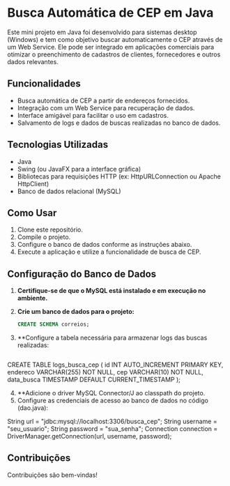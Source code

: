 # Busca Automática de CEP em Java

Este mini projeto em Java foi desenvolvido para sistemas desktop (Windows) e tem como objetivo buscar automaticamente o CEP através de um Web Service. Ele pode ser integrado em aplicações comerciais para otimizar o preenchimento de cadastros de clientes, fornecedores e outros dados relevantes.

## Funcionalidades
- Busca automática de CEP a partir de endereços fornecidos.
- Integração com um Web Service para recuperação de dados.
- Interface amigável para facilitar o uso em cadastros.
- Salvamento de logs e dados de buscas realizadas no banco de dados.

## Tecnologias Utilizadas
- Java
- Swing (ou JavaFX para a interface gráfica)
- Bibliotecas para requisições HTTP (ex: HttpURLConnection ou Apache HttpClient)
- Banco de dados relacional (MySQL)

## Como Usar
1. Clone este repositório.
2. Compile o projeto.
3. Configure o banco de dados conforme as instruções abaixo.
4. Execute a aplicação e utilize a funcionalidade de busca de CEP.

## Configuração do Banco de Dados
1. **Certifique-se de que o MySQL está instalado e em execução no ambiente.**

2. **Crie um banco de dados para o projeto:**

   ```sql
   CREATE SCHEMA correios;
3. **Configure a tabela necessária para armazenar logs das buscas realizadas:
  
   ```sql
  CREATE TABLE logs_busca_cep (
      id INT AUTO_INCREMENT PRIMARY KEY,
      endereco VARCHAR(255) NOT NULL,
      cep VARCHAR(10) NOT NULL,
      data_busca TIMESTAMP DEFAULT CURRENT_TIMESTAMP
  );

4. **Adicione o driver MySQL Connector/J ao classpath do projeto.
5. Configure as credenciais de acesso ao banco de dados no código (dao.java):

  String url = "jdbc:mysql://localhost:3306/busca_cep";
  String username = "seu_usuario";
  String password = "sua_senha";
  Connection connection = DriverManager.getConnection(url, username, password);

## Contribuições
Contribuições são bem-vindas!
